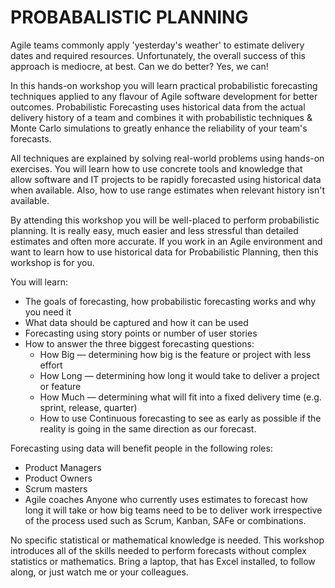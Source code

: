 # PROBABALISTIC PLANNING

Agile teams commonly apply 'yesterday's weather' to estimate delivery dates and required resources. Unfortunately, the overall success of this approach is mediocre, at best. Can we do better? Yes, we can!

In this hands-on workshop you will learn practical probabilistic forecasting techniques applied to any flavour of Agile software development for better outcomes. Probabilistic Forecasting uses historical data from the actual delivery history of a team and combines it with probabilistic techniques & Monte Carlo simulations to greatly enhance the reliability of your team's forecasts.

All techniques are explained by solving real-world problems using hands-on exercises. You will learn how to use concrete tools and knowledge that allow software and IT projects to be rapidly forecasted using historical data when available. Also, how to use range estimates when relevant history isn't available.

By attending this workshop you will be well-placed to perform probabilistic planning. It is really easy, much easier and less stressful than detailed estimates and often more accurate.
If you work in an Agile environment and want to learn how to use historical data for Probabilistic Planning, then this workshop is for you.

You will learn:
- The goals of forecasting, how probabilistic forecasting works and why you need it
- What data should be captured and how it can be used
- Forecasting using story points or number of user stories
- How to answer the three biggest forecasting questions:
  - How Big — determining how big is the feature or project with less effort
  - How Long — determining how long it would take to deliver a project or feature
  - How Much — determining what will fit into a fixed delivery time (e.g. sprint, release, quarter)
  - How to use Continuous forecasting to see as early as possible if the reality is going in the same direction as our forecast.

Forecasting using data will benefit people in the following roles:
- Product Managers
- Product Owners
- Scrum masters
- Agile coaches
Anyone who currently uses estimates to forecast how long it will take or how big teams need to be to deliver work irrespective of the process used such as Scrum, Kanban, SAFe or combinations.

No specific statistical or mathematical knowledge is needed. This workshop introduces all of the skills needed to perform forecasts without complex statistics or mathematics. Bring a laptop, that has Excel installed, to follow along, or just watch me or your colleagues.
